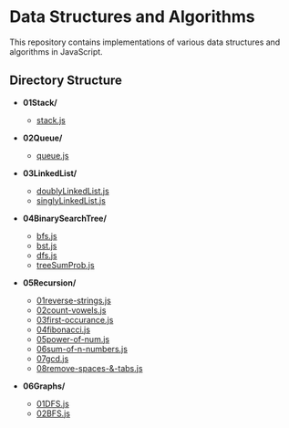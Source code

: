 # Data Structures and Algorithms

This repository contains implementations of various data structures and algorithms in JavaScript.

## Directory Structure

- **01Stack/**
  - [stack.js](01Stack/stack.js)

- **02Queue/**
  - [queue.js](02Queue/queue.js)

- **03LinkedList/**
  - [doublyLinkedList.js](03LinkedList/doublyLinkedList.js)
  - [singlyLinkedList.js](03LinkedList/singlyLinkedList.js)

- **04BinarySearchTree/**
  - [bfs.js](04BinarySearchTree/bfs.js)
  - [bst.js](04BinarySearchTree/bst.js)
  - [dfs.js](04BinarySearchTree/dfs.js)
  - [treeSumProb.js](04BinarySearchTree/treeSumProb.js)

- **05Recursion/**
  - [01reverse-strings.js](05Recursion/01reverse-strings.js)
  - [02count-vowels.js](05Recursion/02count-vowels.js)
  - [03first-occurance.js](05Recursion/03first-occurance.js)
  - [04fibonacci.js](05Recursion/04fibonacci.js)
  - [05power-of-num.js](05Recursion/05power-of-num.js)
  - [06sum-of-n-numbers.js](05Recursion/06sum-of-n-numbers.js)
  - [07gcd.js](05Recursion/07gcd.js)
  - [08remove-spaces-&-tabs.js](05Recursion/08remove-spaces-&-tabs.js)

- **06Graphs/**
  - [01DFS.js](06Graphs/01DFS.js)
  - [02BFS.js](06Graphs/02BFS.js)

